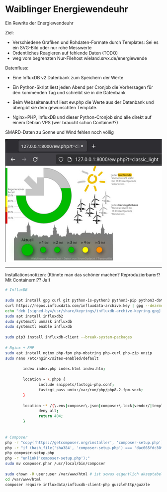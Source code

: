 # Waiblinger Energiewendeuhr

Ein Rewrite der Energiewendeuhr

Ziel:
 - Verschiedene Grafiken und Rohdaten-Formate durch Templates: Sei es ein SVG-Bild oder nur rohe Messwerte
 - Ordentliches Reagieren auf fehlende Daten (TODO)
 - weg vom begrenzten Nur-Filehost wieland.srvx.de/energiewende

Datenfluss:
 - Eine InfluxDB v2 Datenbank zum Speichern der Werte
 - Ein Python-Skript liest jeden Abend per Cronjob die Vorhersagen für den kommenden Tag und schreibt sie in die Datenbank
 - Beim Webseitenaufruf liest ew.php die Werte aus der Datenbank und übergibt sie dem gewünschten Template.

 - Nginx+PHP, InfluxDB und dieser Python-Cronjob sind alle direkt auf einem Debian VPS (wer braucht schon Container!?)

SMARD-Daten zu Sonne und Wind fehlen noch völlig

![Rendering the classic_light template (SUN/WIND DATA IS WRONG)](img/classic_template.jpg)

---

Installationsnotizen: (Könnte man das schöner machen? Reproduzierbarer!? Mit Containern!?? Ja!)

```bash
# InfluxDB

sudo apt install gpg curl git python-is-python3 python3-pip python3-dotenv
curl https://repos.influxdata.com/influxdata-archive.key | gpg --dearmor | sudo tee /usr/share/keyrings/influxdb-archive-keyring.gpg >/dev/null
echo "deb [signed-by=/usr/share/keyrings/influxdb-archive-keyring.gpg] https://repos.influxdata.com/debian stable main" | sudo tee /etc/apt/sources.list.d/influxdb.list
sudo apt install influxdb2
sudo systemctl unmask influxdb
sudo systemctl enable influxdb

sudo pip3 install influxdb-client --break-system-packages

# Nginx + PHP
sudo apt install nginx php-fpm php-mbstring php-curl php-zip unzip
sudo nano /etc/nginx/sites-enabled/default

        index index.php index.html index.htm;

        location ~ \.php$ {
               include snippets/fastcgi-php.conf;
               fastcgi_pass unix:/var/run/php/php8.2-fpm.sock;
        }
        
        location ~* /(\.env|composer\.json|composer\.lock|vendor/|templates/|.git/) {
               deny all;
               return 404;
        }


# Composer
php -r "copy('https://getcomposer.org/installer', 'composer-setup.php');"
php -r "if (hash_file('sha384', 'composer-setup.php') === 'dac665fdc30fdd8ec78b38b9800061b4150413ff2e3b6f88543c636f7cd84f6db9189d43a81e5503cda447da73c7e5b6') { echo 'Installer verified'.PHP_EOL; } else { echo 'Installer corrupt'.PHP_EOL; unlink('composer-setup.php'); exit(1); }"
php composer-setup.php
php -r "unlink('composer-setup.php');"
sudo mv composer.phar /usr/local/bin/composer

sudo chown -R user:user /var/www/html # ist sowas eigentlich akzeptabel?
cd /var/www/html
composer require influxdata/influxdb-client-php guzzlehttp/guzzle
```
